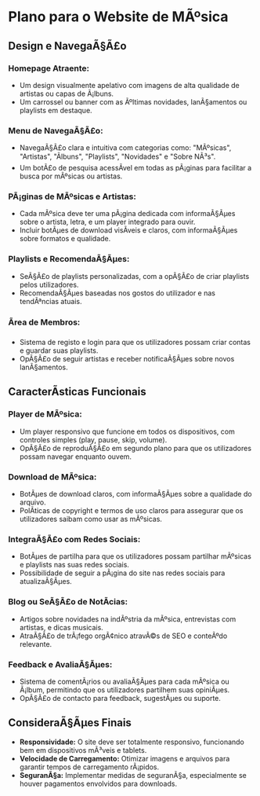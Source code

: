 # Plano para o Website de MÃºsica

## Design e NavegaÃ§Ã£o

### Homepage Atraente:
- Um design visualmente apelativo com imagens de alta qualidade de artistas ou capas de Ã¡lbuns.
- Um carrossel ou banner com as Ãºltimas novidades, lanÃ§amentos ou playlists em destaque.

### Menu de NavegaÃ§Ã£o:
- NavegaÃ§Ã£o clara e intuitiva com categorias como: "MÃºsicas", "Artistas", "Ãlbuns", "Playlists", "Novidades" e "Sobre NÃ³s".
- Um botÃ£o de pesquisa acessÃ­vel em todas as pÃ¡ginas para facilitar a busca por mÃºsicas ou artistas.

### PÃ¡ginas de MÃºsicas e Artistas:
- Cada mÃºsica deve ter uma pÃ¡gina dedicada com informaÃ§Ãµes sobre o artista, letra, e um player integrado para ouvir.
- Incluir botÃµes de download visÃ­veis e claros, com informaÃ§Ãµes sobre formatos e qualidade.

### Playlists e RecomendaÃ§Ãµes:
- SeÃ§Ã£o de playlists personalizadas, com a opÃ§Ã£o de criar playlists pelos utilizadores.
- RecomendaÃ§Ãµes baseadas nos gostos do utilizador e nas tendÃªncias atuais.

### Ãrea de Membros:
- Sistema de registo e login para que os utilizadores possam criar contas e guardar suas playlists.
- OpÃ§Ã£o de seguir artistas e receber notificaÃ§Ãµes sobre novos lanÃ§amentos.

## CaracterÃ­sticas Funcionais

### Player de MÃºsica:
- Um player responsivo que funcione em todos os dispositivos, com controles simples (play, pause, skip, volume).
- OpÃ§Ã£o de reproduÃ§Ã£o em segundo plano para que os utilizadores possam navegar enquanto ouvem.

### Download de MÃºsica:
- BotÃµes de download claros, com informaÃ§Ãµes sobre a qualidade do arquivo.
- PolÃ­ticas de copyright e termos de uso claros para assegurar que os utilizadores saibam como usar as mÃºsicas.

### IntegraÃ§Ã£o com Redes Sociais:
- BotÃµes de partilha para que os utilizadores possam partilhar mÃºsicas e playlists nas suas redes sociais.
- Possibilidade de seguir a pÃ¡gina do site nas redes sociais para atualizaÃ§Ãµes.

### Blog ou SeÃ§Ã£o de NotÃ­cias:
- Artigos sobre novidades na indÃºstria da mÃºsica, entrevistas com artistas, e dicas musicais.
- AtraÃ§Ã£o de trÃ¡fego orgÃ¢nico atravÃ©s de SEO e conteÃºdo relevante.

### Feedback e AvaliaÃ§Ãµes:
- Sistema de comentÃ¡rios ou avaliaÃ§Ãµes para cada mÃºsica ou Ã¡lbum, permitindo que os utilizadores partilhem suas opiniÃµes.
- OpÃ§Ã£o de contacto para feedback, sugestÃµes ou suporte.

## ConsideraÃ§Ãµes Finais

- **Responsividade:** O site deve ser totalmente responsivo, funcionando bem em dispositivos mÃ³veis e tablets.
- **Velocidade de Carregamento:** Otimizar imagens e arquivos para garantir tempos de carregamento rÃ¡pidos.
- **SeguranÃ§a:** Implementar medidas de seguranÃ§a, especialmente se houver pagamentos envolvidos para downloads.
